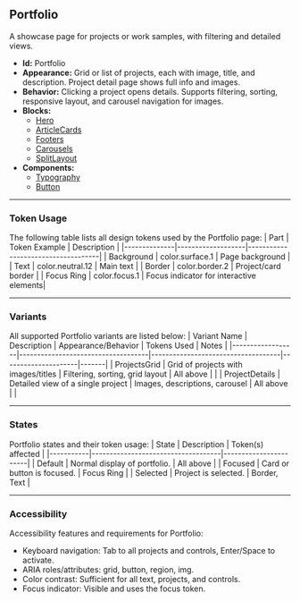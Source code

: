 ## Portfolio
A showcase page for projects or work samples, with filtering and detailed views.
- **Id:** Portfolio
- **Appearance:** Grid or list of projects, each with image, title, and description. Project detail page shows full info and images.
- **Behavior:** Clicking a project opens details. Supports filtering, sorting, responsive layout, and carousel navigation for images.
- **Blocks:**
  - [Hero](../blocks/Hero.md)
  - [ArticleCards](../blocks/ArticleCards.md)
  - [Footers](../blocks/Footers.md)
  - [Carousels](../blocks/Carousels.md)
  - [SplitLayout](../blocks/SplitLayout.md)
- **Components:**
  - [Typography](../components/Typography.md)
  - [Button](../components/Button.md)

---

### Token Usage
The following table lists all design tokens used by the Portfolio page:
| Part         | Token Example      | Description                        |
|--------------|-------------------|------------------------------------|
| Background   | color.surface.1   | Page background                    |
| Text         | color.neutral.12  | Main text                          |
| Border       | color.border.2    | Project/card border                |
| Focus Ring   | color.focus.1     | Focus indicator for interactive elements|

---

### Variants
All supported Portfolio variants are listed below:
| Variant Name     | Description                        | Appearance/Behavior                | Tokens Used         | Notes |
|------------------|------------------------------------|------------------------------------|---------------------|-------|
| ProjectsGrid     | Grid of projects with images/titles | Filtering, sorting, grid layout    | All above           |       |
| ProjectDetails   | Detailed view of a single project   | Images, descriptions, carousel     | All above           |       |

---

### States
Portfolio states and their token usage:
| State     | Description                        | Token(s) affected      |
|-----------|------------------------------------|-----------------------|
| Default   | Normal display of portfolio.       | All above             |
| Focused   | Card or button is focused.         | Focus Ring            |
| Selected  | Project is selected.               | Border, Text          |

---

### Accessibility
Accessibility features and requirements for Portfolio:
- Keyboard navigation: Tab to all projects and controls, Enter/Space to activate.
- ARIA roles/attributes: grid, button, region, img.
- Color contrast: Sufficient for all text, projects, and controls.
- Focus indicator: Visible and uses the focus token.
